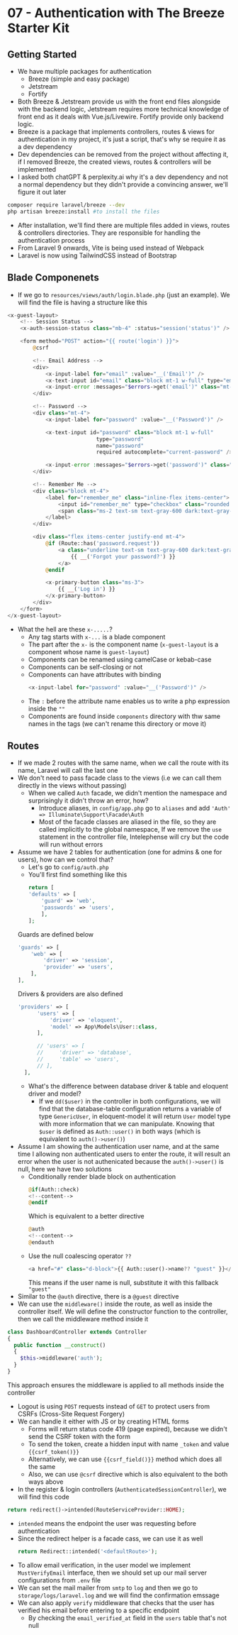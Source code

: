 # 07 - Authentication with The Breeze Starter Kit

## Getting Started

- We have multiple packages for authentication
  - Breeze (simple and easy package)
  - Jetstream
  - Fortify
- Both Breeze & Jetstream provide us with the front end files alongside with the backend logic, Jetstream requires more technical knowledge of front end as it deals with Vue.js/Livewire. Fortify provide only backend logic.
- Breeze is a package that implements controllers, routes & views for authentication in my project, it's just a script, that's why se require it as a dev dependency
- Dev dependencies can be removed from the project without affecting it, if I removed Breeze, the created views, routes & controllers will be implemented
- I asked both chatGPT & perplexity.ai why it's a dev dependency and not a normal dependency but they didn't provide a convincing answer, we'll figure it out later

```bash
composer require laravel/breeze --dev
php artisan breeze:install #to install the files
```

- After installation, we'll find there are multiple files added in views, routes & controllers directories. They are responsible for handling the authentication process
- From Laravel 9 onwards, Vite is being used instead of Webpack
- Laravel is now using TailwindCSS instead of Bootstrap

## Blade Componenets

- If we go to `resources/views/auth/login.blade.php` (just an example). We will find the file is having a structure like this

```php
<x-guest-layout>
    <!-- Session Status -->
    <x-auth-session-status class="mb-4" :status="session('status')" />

    <form method="POST" action="{{ route('login') }}">
        @csrf

        <!-- Email Address -->
        <div>
            <x-input-label for="email" :value="__('Email')" />
            <x-text-input id="email" class="block mt-1 w-full" type="email" name="email" :value="old('email')" required autofocus autocomplete="username" />
            <x-input-error :messages="$errors->get('email')" class="mt-2" />
        </div>

        <!-- Password -->
        <div class="mt-4">
            <x-input-label for="password" :value="__('Password')" />

            <x-text-input id="password" class="block mt-1 w-full"
                            type="password"
                            name="password"
                            required autocomplete="current-password" />

            <x-input-error :messages="$errors->get('password')" class="mt-2" />
        </div>

        <!-- Remember Me -->
        <div class="block mt-4">
            <label for="remember_me" class="inline-flex items-center">
                <input id="remember_me" type="checkbox" class="rounded dark:bg-gray-900 border-gray-300 dark:border-gray-700 text-indigo-600 shadow-sm focus:ring-indigo-500 dark:focus:ring-indigo-600 dark:focus:ring-offset-gray-800" name="remember">
                <span class="ms-2 text-sm text-gray-600 dark:text-gray-400">{{ __('Remember me') }}</span>
            </label>
        </div>

        <div class="flex items-center justify-end mt-4">
            @if (Route::has('password.request'))
                <a class="underline text-sm text-gray-600 dark:text-gray-400 hover:text-gray-900 dark:hover:text-gray-100 rounded-md focus:outline-none focus:ring-2 focus:ring-offset-2 focus:ring-indigo-500 dark:focus:ring-offset-gray-800" href="{{ route('password.request') }}">
                    {{ __('Forgot your password?') }}
                </a>
            @endif

            <x-primary-button class="ms-3">
                {{ __('Log in') }}
            </x-primary-button>
        </div>
    </form>
</x-guest-layout>
```

- What the hell are these `x-.....`?
  - Any tag starts with `x-...` is a blade component
  - The part after the `x-` is the component name (`x-guest-layout` is a component whose name is `guest-layout`)
  - Components can be renamed using camelCase or kebab-case
  - Components can be self-closing or not
  - Components can have attributes with binding
    ```php
    <x-input-label for="password" :value="__('Password')" />
    ```
  - The `:` before the attribute name enables us to write a php expression inside the `""`
  - Components are found inside `components` directory with thw same names in the tags (we can't rename this directory or move it)

## Routes

- If we made 2 routes with the same name, when we call the route with its name, Laravel will call the last one
- We don't need to pass facade class to the views (i.e we can call them directly in the views without passing)
  - When we called `Auth` facade, we didn't mention the namespace and surprisingly it didn't throw an error, how?
    - Introduce aliases, in `config/app.php` go to `aliases` and add `'Auth' => Illuminate\Support\Facade\Auth`
    - Most of the facade classes are aliased in the file, so they are called implicitly to the global namespace, If we remove the `use` statement in the controller file, Intelephense will cry but the code will run without errors
- Assume we have 2 tables for authentication (one for admins & one for users), how can we control that?
  - Let's go to `config/auth.php`
  - You'll first find something like this
    ```php
    return [
    'defaults' => [
        'guard' => 'web',
        'passwords' => 'users',
        ],
    ];
    ```
  Guards are defined below
    ```php
    'guards' => [
        'web' => [
            'driver' => 'session',
            'provider' => 'users',
        ],
    ],
    ```
  Drivers & providers are also defined
    ```php
    'providers' => [
          'users' => [
              'driver' => 'eloquent',
              'model' => App\Models\User::class,
          ],

          // 'users' => [
          //     'driver' => 'database',
          //     'table' => 'users',
          // ],
      ],
    ```
  - What's the difference between database driver & table and eloquent driver and model? 
    - If we `dd($user)` in the controller in both configurations, we will find that the database-table configuration returns a variable of type `GenericUser`, in eloquent-model it will return `User` model type with more information that we can manipulate. Knowing that `$user` is defined as `Auth::user()` in both ways (which is equivalent to `auth()->user()`)
- Assume I am showing the authentication user name, and at the same time I allowing non authenticated users to enter the route, it will result an error when the user is not authenicated because the `auth()->user()` is null, here we have two solutions
  - Conditionally render blade block on authentication
    ```php
    @if(Auth::check)
    <!--content-->
    @endif
    ``` 
    Which is equivalent to a better directive
    ```php
    @auth
    <!--content-->
    @endauth
    ```
  - Use the null coalescing operator `??`
    ```php
    <a href="#" class="d-block">{{ Auth::user()->name?? "guest" }}</a>
    ```
    This means if the user name is null, substitute it with this fallback `"guest"`
- Similar to the `@auth` directive, there is a `@guest` directive
- We can use the `middleware()` inside the route, as well as inside the controller itself. We will define the constructor function to the controller, then we call the middleware method inside it
```php
class DashboardController extends Controller
{
  public function __construct()
  {
    $this->middleware('auth');
  }
}
```
This approach ensures the middleware is applied to all methods inside the controller
- Logout is using `POST` requests instead of `GET` to protect users from CSRFs (Cross-Site Request Forgery)
- We can handle it either with JS or by creating HTML forms
  - Forms will return status code 419 (page expired), because we didn't send the CSRF token with the form
  - To send the token, create a hidden input with name `_token` and value `{{csrf_token()}}`
  - Alternatively, we can use `{{csrf_field()}}` method which does all the same
  - Also, we can use `@csrf` directive which is also equivalent to the both ways above
- In the register & login controllers (`AuthenticatedSessionController`), we will find this code
```php
return redirect()->intended(RouteServiceProvider::HOME);
```
- `intended` means the endpoint the user was requesting before authentication
- Since the redirect helper is a facade cass, we can use it as well
    ```php
    return Redirect::intended('<defaultRoute>');
    ```
- To allow email verification, in the user model we implement `MustVerifyEmail` interface, then we should set up our mail server configurations from `.env` file
- We can set the mail mailer from `smtp` to `log` and then we go to `storage/logs/laravel.log` and we will find the confirmation emssage
- We can also apply `verify` middleware that checks that the user has verified his email before entering to a specific endpoint
  - By checking the `email_verified_at` field in the `users` table that's not null